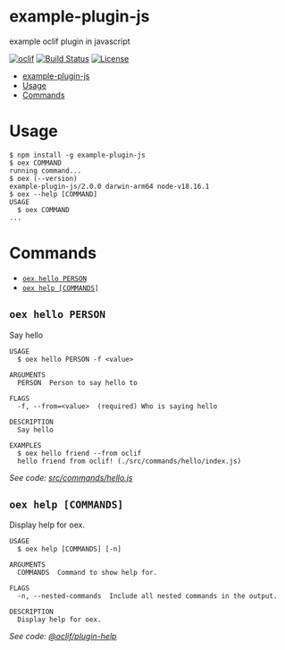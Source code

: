 # example-plugin-js

example oclif plugin in javascript

[![oclif](https://img.shields.io/badge/cli-oclif-brightgreen.svg)](https://oclif.io)
[![Build Status](https://github.com/montalvomiguelo/example-plugin-js/workflows/CI/badge.svg)](https://github.com/montalvomiguelo/example-plugin-js/actions)
[![License](https://img.shields.io/npm/l/@oclif/example-plugin-js.svg)](https://github.com/oclif/example-plugin-js/blob/master/package.json)

<!-- toc -->
* [example-plugin-js](#example-plugin-js)
* [Usage](#usage)
* [Commands](#commands)
<!-- tocstop -->

# Usage

<!-- usage -->
```sh-session
$ npm install -g example-plugin-js
$ oex COMMAND
running command...
$ oex (--version)
example-plugin-js/2.0.0 darwin-arm64 node-v18.16.1
$ oex --help [COMMAND]
USAGE
  $ oex COMMAND
...
```
<!-- usagestop -->

# Commands

<!-- commands -->
* [`oex hello PERSON`](#oex-hello-person)
* [`oex help [COMMANDS]`](#oex-help-commands)

## `oex hello PERSON`

Say hello

```
USAGE
  $ oex hello PERSON -f <value>

ARGUMENTS
  PERSON  Person to say hello to

FLAGS
  -f, --from=<value>  (required) Who is saying hello

DESCRIPTION
  Say hello

EXAMPLES
  $ oex hello friend --from oclif
  hello friend from oclif! (./src/commands/hello/index.js)
```

_See code: [src/commands/hello.js](https://github.com/oclif/example-plugin-js/blob/v2.0.0/src/commands/hello.js)_

## `oex help [COMMANDS]`

Display help for oex.

```
USAGE
  $ oex help [COMMANDS] [-n]

ARGUMENTS
  COMMANDS  Command to show help for.

FLAGS
  -n, --nested-commands  Include all nested commands in the output.

DESCRIPTION
  Display help for oex.
```

_See code: [@oclif/plugin-help](https://github.com/oclif/plugin-help/blob/v5.2.18/src/commands/help.ts)_
<!-- commandsstop -->
